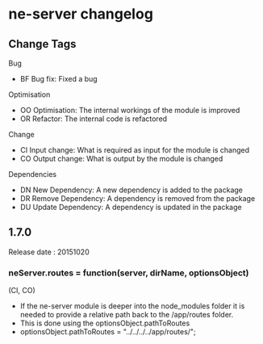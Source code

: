 # ne-server changelog

## Change Tags

Bug
- BF Bug fix: Fixed a bug

Optimisation
- OO Optimisation: The internal workings of the module is improved 
- OR Refactor: The internal code is refactored

Change
- CI Input change: What is required as input for the module is changed
- CO Output change: What is output by the module is changed

Dependencies
- DN New Dependency: A new dependency is added to the package
- DR Remove Dependency: A  dependency is removed from the package
- DU Update Dependency: A dependency is updated in the package

## 1.7.0

Release date : 20151020

### neServer.routes = function(server, dirName, optionsObject)

(CI, CO)
- If the ne-server module is deeper into the node_modules folder it is needed to provide a relative path back to the /app/routes folder.
- This is done using the optionsObject.pathToRoutes 
- optionsObject.pathToRoutes = "../../../../app/routes/";


